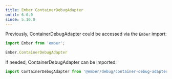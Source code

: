 ```yaml
---
title: Ember.ContainerDebugAdapter
until: 6.0.0
since: 5.10.0
---
```



Previously, ContainerDebugAdapter could be accessed via the `Ember` import:
```js
import Ember from 'ember';

Ember.ContainerDebugAdapter
```

 If needed, ContainerDebugAdapter can be imported:
```js
import ContainerDebugAdapter from '@ember/debug/container-debug-adapter';
```
